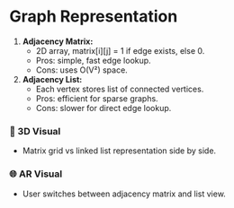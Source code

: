 # Graph Representation

1. **Adjacency Matrix:**
   - 2D array, matrix[i][j] = 1 if edge exists, else 0.
   - Pros: simple, fast edge lookup.
   - Cons: uses O(V²) space.
2. **Adjacency List:**
   - Each vertex stores list of connected vertices.
   - Pros: efficient for sparse graphs.
   - Cons: slower for direct edge lookup.

### 🎨 3D Visual

- Matrix grid vs linked list representation side by side.

### 🌐 AR Visual

- User switches between adjacency matrix and list view.
